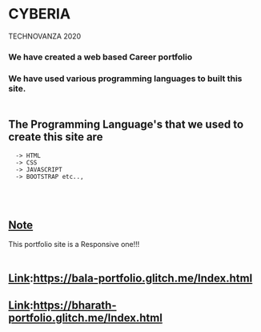 # CYBERIA
TECHNOVANZA 2020

### We have created a web based Career portfolio</br>
### We have used various programming languages to built this site.</br></br>
## The Programming Language's that we used to create this site are
      -> HTML
      -> CSS
      -> JAVASCRIPT
      -> BOOTSTRAP etc..,
 </br></br>
## <ins>Note</ins></br>
This portfolio site is a Responsive one!!!</br></br>

## <ins>Link</ins>:https://bala-portfolio.glitch.me/Index.html
## <ins>Link</ins>:https://bharath-portfolio.glitch.me/Index.html
